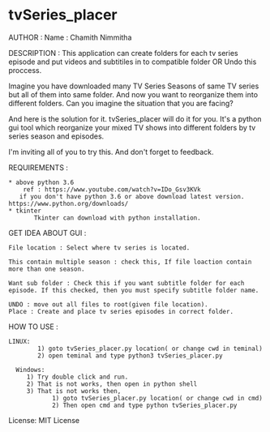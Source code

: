 # tvSeries_placer

AUTHOR :
   Name : Chamith Nimmitha

DESCRIPTION :
  This application can create folders for each tv series episode and put videos and subtitiles in to compatible folder OR Undo this proccess.

  Imagine you have downloaded many TV Series Seasons of same TV series but all of them into same folder. And now you want to reorganize them into different folders.
  Can you imagine the situation that you are facing?

  And here is the solution for it. tvSeries_placer will do it for you.
  It's a python gui tool which reorganize your mixed TV shows  into different folders by tv series season and episodes.

  I'm inviting all of you to try this. And don't forget to feedback.

REQUIREMENTS :

  	* above python 3.6
  		ref : https://www.youtube.com/watch?v=IDo_Gsv3KVk
 	   if you don't have python 3.6 or above download latest version. https://www.python.org/downloads/
	* tkinter
  	 	   Tkinter can download with python installation.

GET IDEA ABOUT GUI :

	File location : Select where tv series is located.

	This contain multiple season : check this, If file loaction contain more than one season.

	Want sub folder : Check this if you want subtitle folder for each episode. If this checked, then you must specify subtitle folder name.

	UNDO : move out all files to root(given file location).
	Place : Create and place tv series episodes in correct folder.


HOW TO USE :

  	LINUX:
    		1) goto tvSeries_placer.py location( or change cwd in teminal)
    		2) open teminal and type python3 tvSeries_placer.py

	  Windows:
   		 1) Try double click and run.
   		 2) That is not works, then open in python shell
   		 3) That is not works then,
    		    1) goto tvSeries_placer.py location( or change cwd in cmd)
     		    2) Then open cmd and type python tvSeries_placer.py


License:
  MIT License
